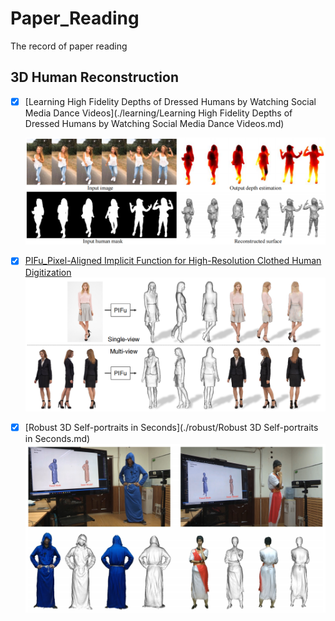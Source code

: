 # Paper_Reading
The record of paper reading

## 3D Human Reconstruction

- [x] [Learning High Fidelity Depths of Dressed Humans by Watching Social Media Dance Videos](./learning/Learning High Fidelity Depths of Dressed Humans by Watching Social Media Dance Videos.md)

  ![learning](./covers/learning.png)

- [x] [PIFu_Pixel-Aligned Implicit Function for High-Resolution Clothed Human Digitization](./PIFu/PIFU.md)
  ![PIFu](./covers/PIFu.png)

- [x] [Robust 3D Self-portraits in Seconds](./robust/Robust 3D Self-portraits in Seconds.md)
  ![robust](./covers/robust.png)

